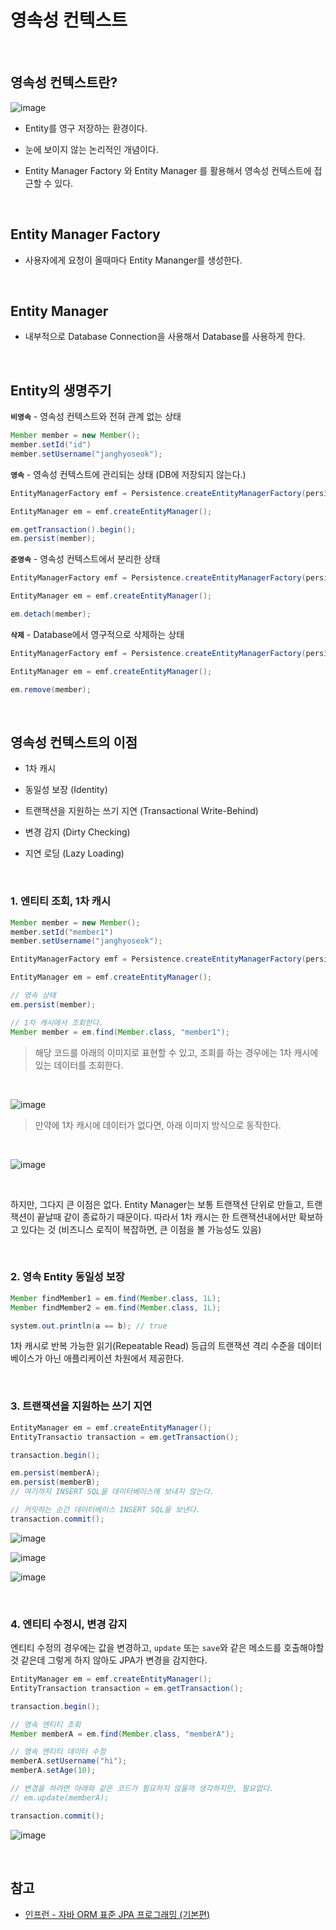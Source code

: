 # 영속성 컨텍스트

<br>

## 영속성 컨텍스트란?

![image](https://user-images.githubusercontent.com/23515771/90488896-895aab80-e177-11ea-8a3b-5d4a69a3ccb3.png)

- Entity를 영구 저장하는 환경이다.

- 눈에 보이지 않는 논리적인 개념이다.

- Entity Manager Factory 와 Entity Manager 를 활용해서 영속성 컨텍스트에 접근할 수 있다.

<br>

## Entity Manager Factory

- 사용자에게 요청이 올때마다 Entity Mananger를 생성한다.

<br>

## Entity Manager

- 내부적으로 Database Connection을 사용해서 Database를 사용하게 한다.

<br>

## Entity의 생명주기

**`비영속`** - 영속성 컨텍스트와 전혀 관계 없는 상태

```java
Member member = new Member();
member.setId("id")
member.setUsername("janghyoseok");
```

**`영속`** - 영속성 컨텍스트에 관리되는 상태 (DB에 저장되지 않는다.)

```java
EntityManagerFactory emf = Persistence.createEntityManagerFactory(persistenceUnitName);

EntityManager em = emf.createEntityManager();

em.getTransaction().begin();
em.persist(member);
```

**`준영속`** - 영속성 컨텍스트에서 분리한 상태

```java
EntityManagerFactory emf = Persistence.createEntityManagerFactory(persistenceUnitName);

EntityManager em = emf.createEntityManager();

em.detach(member);
```

**`삭제`** - Database에서 영구적으로 삭제하는 상태

```java
EntityManagerFactory emf = Persistence.createEntityManagerFactory(persistenceUnitName);

EntityManager em = emf.createEntityManager();

em.remove(member);
```

<br>

## 영속성 컨텍스트의 이점

- 1차 캐시

- 동일성 보장 (Identity)

- 트랜잭션을 지원하는 쓰기 지연 (Transactional Write-Behind)

- 변경 감지 (Dirty Checking)

- 지연 로딩 (Lazy Loading)

<br>

### 1. 엔티티 조회, 1차 캐시

```java
Member member = new Member();
member.setId("member1")
member.setUsername("janghyoseok");

EntityManagerFactory emf = Persistence.createEntityManagerFactory(persistenceUnitName);

EntityManager em = emf.createEntityManager();

// 영속 상태
em.persist(member);

// 1차 캐시에서 조회한다.
Member member = em.find(Member.class, "member1");
```

> 해당 코드를 아래의 이미지로 표현할 수 있고, 조회를 하는 경우에는 1차 캐시에 있는 데이터를 조회한다.

<br>

![image](https://user-images.githubusercontent.com/23515771/90495597-c165ec80-e17f-11ea-98e6-0602d3685f24.png)

> 만약에 1차 캐시에 데이터가 없다면, 아래 이미지 방식으로 동작한다.

<br>

![image](https://user-images.githubusercontent.com/23515771/90511140-02b5c680-e197-11ea-8660-da612a7df986.png)

<br>

하지만, 그다지 큰 이점은 없다. Entity Manager는 보통 트랜잭션 단위로 만들고, 트랜잭션이 끝날때 같이 종료하기 때문이다. 따라서 1차 캐시는 한 트랜잭션내에서만 확보하고 있다는 것 (비즈니스 로직이 복잡하면, 큰 이점을 볼 가능성도 있음)

<br>

### 2. 영속 Entity 동일성 보장

```java
Member findMember1 = em.find(Member.class, 1L);
Member findMember2 = em.find(Member.class, 1L);

system.out.println(a == b); // true
```

1차 캐시로 반복 가능한 읽기(Repeatable Read) 등급의 트랜잭션 격리 수준을 데이터베이스가 아닌 애플리케이션 차원에서 제공한다.

<br>

### 3. 트랜잭션을 지원하는 쓰기 지연

```java
EntityManager em = emf.createEntityManager();
EntityTransactio transaction = em.getTransaction();

transaction.begin();

em.persist(memberA);
em.persist(memberB);
// 여기까지 INSERT SQL을 데이터베이스에 보내지 않는다.

// 커밋하는 순간 데이터베이스 INSERT SQL을 보낸다.
transaction.commit();
```

![image](https://user-images.githubusercontent.com/23515771/90604725-3eed3380-e238-11ea-8916-2a5473f75fe5.png)

![image](https://user-images.githubusercontent.com/23515771/90605125-e23e4880-e238-11ea-82a5-5ada430a371c.png)

![image](https://user-images.githubusercontent.com/23515771/90973403-b1be1d80-e55c-11ea-8f86-ce63be2bf5a6.png)

<br>

### 4. 엔티티 수정시, 변경 감지

엔티티 수정의 경우에는 값을 변경하고, `update` 또는 `save`와 같은 메소드를 호출해야할 것 같은데 그렇게 하지 않아도 JPA가 변경을 감지한다.

```java
EntityManager em = emf.createEntityManager();
EntityTransaction transaction = em.getTransaction();

transaction.begin();

// 영속 엔티티 조회
Member memberA = em.find(Member.class, "memberA");

// 영속 엔티티 데이터 수정
memberA.setUsername("hi");
memberA.setAge(10);

// 변경을 하려면 아래와 같은 코드가 필요하지 않을까 생각하지만, 필요없다.
// em.update(memberA);

transaction.commit();
```

![image](https://user-images.githubusercontent.com/23515771/90973626-d3200900-e55e-11ea-816c-c0c955bca7de.png)

<br>

## 참고

- [인프런 - 자바 ORM 표준 JPA 프로그래밍 (기본편)](https://www.inflearn.com/course/ORM-JPA-Basic/dashboard)
